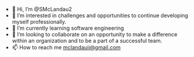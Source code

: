- 👋 Hi, I’m @SMcLandau2
- 👀 I’m interested in challenges and opportunities to continue developing myself professionally.
- 🌱 I’m currently learning software engineering
- 💞️ I’m looking to collaborate on an opportunity to make a difference within an organization and to be a part of a successful team.
- 📫 How to reach me mclandauii@gmail.com

<!---
SMcLandau2/SMcLandau2 is a ✨ special ✨ repository because its `README.md` (this file) appears on your GitHub profile.
You can click the Preview link to take a look at your changes.
--->
